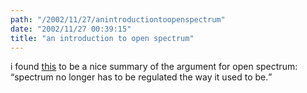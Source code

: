 ```yaml
---
path: "/2002/11/27/anintroductiontoopenspectrum" 
date: "2002/11/27 00:39:15" 
title: "an introduction to open spectrum" 
---
```

i found <a href="http://boingboing.net/#85705699">this</a> to be a nice summary of the argument for open spectrum: <q>spectrum no longer has to be regulated the way it used to be.</q>